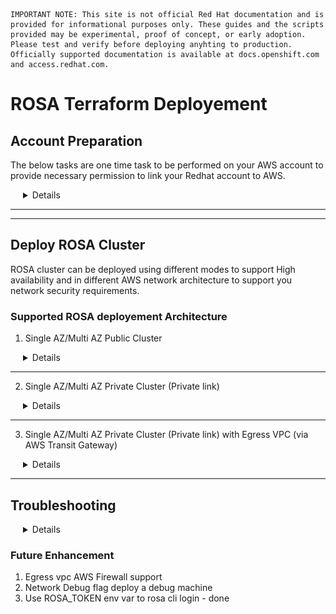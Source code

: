 ```
IMPORTANT NOTE: This site is not official Red Hat documentation and is provided for informational purposes only. These guides and the scripts provided may be experimental, proof of concept, or early adoption. Please test and verify before deploying anyhting to production. Officially supported documentation is available at docs.openshift.com and access.redhat.com.
```

# ROSA Terraform Deployement


## Account Preparation
The below tasks are one time task to be performed on your AWS account to provide necessary permission to link your Redhat account to AWS.

<details style="margin-left: 20px">
<summary>Details</summary>

* ### Install the required tools

rosa cli : Refer the [link](https://docs.openshift.com/rosa/rosa_cli/rosa-get-started-cli.html) to install rosa cli.

jq: Refer the [link](https://stedolan.github.io/jq/download/) to install jq.

Terraform: Refer the [link](https://developer.hashicorp.com/terraform/tutorials/aws-get-started/install-cli) to install terraform.

aws cli: Refer the [link](https://docs.aws.amazon.com/cli/latest/userguide/getting-started-install.html) to install aws cli.

* ### Generate to ROSA Offile Access Token

The token can be obtainer from the [link](https://console.redhat.com/openshift/token/rosa). Login using your Red Hat account.

test the token using the below command

```
export ROSA_OFFLINE_TOKEN=<token value>
rosa login --token=$ROSA_OFFLINE_TOKEN
```

if successfull you should see the below
`I: Logged in as '<Red Hat user>' on 'https://api.openshift.com'`

* ### Create Openshift Cluster Manger role 

Openshift Cluster Manger role grants the required permissions for installation of ROSA clusters in OpenShift Cluster Manager. And links your 
Red Hat and the AWS Account 

run the below command to create the [ocm-role](https://docs.openshift.com/rosa/rosa_architecture/rosa-sts-about-iam-resources.html#rosa-sts-understanding-ocm-role_rosa-sts-about-iam-resources)

`rosa create ocm-role --mode auto`

* ### Clone this repo

Clone the repo

`git clone https://github.com/Manoj2087/rosa-terraform.git`

* ### Configure AWS Credentials for Terraforrm AWS provider

There are several ways to authenticate against AWS for your Terraform provider, more info refer [link](https://registry.terraform.io/providers/hashicorp/aws/latest/docs#authentication-and-configuration)

#### Using AWS Cli 
This is the simplest way for testing. Make sure the user has necessary IAM policy to perform the deployment in your AWS account 

```
Note: for testing you can assign the user `AdministratorAccess` policy
```

```
aws configure
```

pass the AWS Access Key ID, AWS Secret Access Key and Default region name


</details>

---
---

## Deploy ROSA Cluster

ROSA cluster can be deployed using different modes to support High availability and in different AWS network architecture to support you network security requirements. 

### Supported ROSA deployement Architecture

1. Single AZ/Multi AZ Public Cluster

<details style="margin-left: 20px">
<summary>Details</summary>

**To deploy** `Single AZ Public Cluster`
<details style="margin-left: 30px">
<summary>Details</summary>

![Single AZ Public Cluster](documents/images/rosa-network-pattern-v1-single-az-public.png)

```
export ROSA_OFFLINE_TOKEN="<update rosa token value>"
export TRANSIT_GATEWAY_ID=""
cd 02-rosa-cluster
sed -e "s/@@rosa-token@@/$ROSA_OFFLINE_TOKEN/" \
  -e "s/@@multiaz@@/false/" \
  -e "s/@@private-cluster@@/false/" \
  -e "s/@@transitgw-used@@/false/" \
  -e "s/@@transitgw-id@@/$TRANSIT_GATEWAY_ID/" \
  -e "s/@@deploy-workstation@@/false/" \
  variable.auto.tfvars.sample \
  > variable.auto.tfvars
terraform init
terraform plan
terraform apply -auto-approve
cd ..
```
</details>

---

**To deploy** `Multi AZ Public Cluster`

<details style="margin-left: 30px">
<summary>Details</summary>

![Multi AZ Public Cluster](documents/images/rosa-network-pattern-v1-multi-az-public.png)

```
export ROSA_OFFLINE_TOKEN="<update rosa token value>"
export TRANSIT_GATEWAY_ID=""
cd 02-rosa-cluster
sed -e "s/@@rosa-token@@/$ROSA_OFFLINE_TOKEN/" \
  -e "s/@@multiaz@@/true/" \
  -e "s/@@private-cluster@@/false/" \
  -e "s/@@transitgw-used@@/false/" \
  -e "s/@@transitgw-id@@/$TRANSIT_GATEWAY_ID/" \
  -e "s/@@deploy-workstation@@/false/" \
  variable.auto.tfvars.sample \
  > variable.auto.tfvars
terraform init
terraform plan
terraform apply -auto-approve
cd ..
```
</details>

---

**To access the console** `Single AZ/Multi AZ Public Cluster`, 

<details style="margin-left: 30px">
<summary>Details</summary>

refer the console url from the terraform output. 

```
cd 02-rosa-cluster
terraform output -json | jq .rosa_console_url.value.url -r
cd ..
```
</details>

---

**To delete** `Single AZ/Multi AZ Public Cluster`

<details style="margin-left: 30px">
<summary>Details</summary>

```
cd 02-rosa-cluster
terraform plan -destroy
terraform apply -destroy -auto-approve
cd ..
```
</details>

---

</details>

---

2. Single AZ/Multi AZ Private Cluster (Private link)

<details style="margin-left: 20px">
<summary>Details</summary>

**To deploy** `Single AZ Private Cluster (Private link)`
<details style="margin-left: 30px">
<summary>Details</summary>

![Single AZ Private Cluster (Private link)](documents/images/rosa-network-pattern-v1-single-az-private.png)

```
export ROSA_OFFLINE_TOKEN="<update rosa token value>"
export TRANSIT_GATEWAY_ID=""
cd 02-rosa-cluster
sed -e "s/@@rosa-token@@/$ROSA_OFFLINE_TOKEN/" \
  -e "s/@@multiaz@@/false/" \
  -e "s/@@private-cluster@@/true/" \
  -e "s/@@transitgw-used@@/false/" \
  -e "s/@@transitgw-id@@/$TRANSIT_GATEWAY_ID/" \
  -e "s/@@deploy-workstation@@/true/" \
  variable.auto.tfvars.sample \
  > variable.auto.tfvars
terraform init
terraform plan
terraform apply -auto-approve
cd ..
```
</details>

---

**To deploy** `Multi AZ Private Cluster (Private link)`

<details style="margin-left: 30px">
<summary>Details</summary>

![Multi AZ Private Cluster (Private link)](documents/images/rosa-network-pattern-v1-multi-az-private.png)

```
export ROSA_OFFLINE_TOKEN="<update rosa token value>"
export TRANSIT_GATEWAY_ID=""
cd 02-rosa-cluster
sed -e "s/@@rosa-token@@/$ROSA_OFFLINE_TOKEN/" \
  -e "s/@@multiaz@@/true/" \
  -e "s/@@private-cluster@@/true/" \
  -e "s/@@transitgw-used@@/false/" \
  -e "s/@@transitgw-id@@/$TRANSIT_GATEWAY_ID/" \
  -e "s/@@deploy-workstation@@/true/" \
  variable.auto.tfvars.sample \
  > variable.auto.tfvars
terraform init
terraform plan
terraform apply -auto-approve
cd ..
```
</details>

---

**To access the console** `Single AZ/Multi AZ Private Cluster (Private link)`, 

<details style="margin-left: 30px">
<summary>Details</summary>

refer the console url from the terraform output. 

```
cd 02-rosa-cluster
terraform output -json | jq .rosa_console_url.value.url -r
cd ..
```

```
Note: Since the ROSA API and Console are only accessable internally, but setting the `DEPLOY_WORKSTATION` variable in the `variable.auto.tfvars` file, this also deploys a Linux Workstation (to use `oc cli`) and a windows Workstation (to use the console) in the ROSA VPC Private Subnet.
```
</details>

---

**To delete** `Single AZ/Multi AZ Private Cluster (Private link)`

<details style="margin-left: 30px">
<summary>Details</summary>

```
cd 02-rosa-cluster
terraform plan -destroy
terraform apply -destroy -auto-approve
cd ..
```
</details>

---

</details>

---

3. Single AZ/Multi AZ Private Cluster (Private link) with Egress VPC (via AWS Transit Gateway)

<details style="margin-left: 20px">
<summary>Details</summary>

**To deploy** `Single AZ Private Cluster (Private link) with Egress VPC (via AWS Transit Gateway)`
<details style="margin-left: 30px">
<summary>Details</summary>

![Single AZ Private Cluster (Private link) with Egress VPC (via AWS Transit Gateway)](documents/images/rosa-network-pattern-v1-single-az-private-tg.png)

Deploy the Egress VPC 

`Note: Skip this deployment of Egress VPC step and continue with Deploy the cluster if your environment already has a Egress VPC with Transit Gateway setup`

```

cd 01-ingress-network
terraform init
terraform plan
terraform apply -auto-approve
terraform output -json | jq .transit_gateway_id.value -r
cd ..
```

Deploy the cluster

```

export ROSA_OFFLINE_TOKEN="<update rosa token value>"
export TRANSIT_GATEWAY_ID="<update Transit GW value>"
cd 02-rosa-cluster
sed -e "s/@@rosa-token@@/$ROSA_OFFLINE_TOKEN/" \
  -e "s/@@multiaz@@/false/" \
  -e "s/@@private-cluster@@/true/" \
  -e "s/@@transitgw-used@@/true/" \
  -e "s/@@transitgw-id@@/$TRANSIT_GATEWAY_ID/" \
  -e "s/@@deploy-workstation@@/true/" \
  variable.auto.tfvars.sample \
  > variable.auto.tfvars
terraform init
terraform plan
terraform apply -auto-approve
cd ..
```
</details>

---

**To deploy** `Multi AZ Private Cluster (Private link) with Egress VPC (via AWS Transit Gateway)`

<details style="margin-left: 30px">
<summary>Details</summary>

![Multi AZ Private Cluster (Private link) with Egress VPC (via AWS Transit Gateway)](documents/images/rosa-network-pattern-v1-multi-az-private-tg.png)

Deploy the Egress VPC 

`Note: Skip this deployment of Egress VPC step and continue with Deploy the cluster if your environment already has a Egress VPC with Transit Gateway setup`

```
cd 01-ingress-network
terraform init
terraform plan
terraform apply -auto-approve
terraform output -json | jq .transit_gateway_id.value -r
cd ..
```

Deploy the cluster

```
export ROSA_OFFLINE_TOKEN="<update rosa token value>"
export TRANSIT_GATEWAY_ID="<update Transit GW value>"
cd 02-rosa-cluster
sed -e "s/@@rosa-token@@/$ROSA_OFFLINE_TOKEN/" \
  -e "s/@@multiaz@@/true/" \
  -e "s/@@private-cluster@@/true/" \
  -e "s/@@transitgw-used@@/true/" \
  -e "s/@@transitgw-id@@/$TRANSIT_GATEWAY_ID/" \
  -e "s/@@deploy-workstation@@/true/" \
  variable.auto.tfvars.sample \
  > variable.auto.tfvars
terraform init
terraform plan
terraform apply -auto-approve
cd ..
```
</details>

---

**To access the console** `Single AZ/Multi AZ Private Cluster (Private link) with Egress VPC (via AWS Transit Gateway)` 

<details style="margin-left: 30px">
<summary>Details</summary>

refer the console url from the terraform output. 

```
cd 02-rosa-cluster
terraform output -json | jq .rosa_console_url.value.url -r
cd ..
```

```
Note: Since the ROSA API and Console are only accessable internally, but setting the `DEPLOY_WORKSTATION` variable in the `variable.auto.tfvars` file, this also deploys a Linux Workstation (to use `oc cli`) and a windows Workstation (to use the console) in the ROSA VPC Private Subnet.
```
</details>

---

**To delete** `Single AZ/Multi AZ Private Cluster (Private link) with Egress VPC (via AWS Transit Gateway)`

<details style="margin-left: 30px">
<summary>Details</summary>

Delete the cluster 

```
cd 02-rosa-cluster
terraform plan -destroy
terraform apply -destroy -auto-approve
cd ..
```
Delete the Egress VPC 

`Note: Skip this delete of Egress VPC step if your environment already has a Egress VPC with Transit Gateway setup`

```
cd 01-ingress-network
terraform plan -destroy
terraform apply -destroy -auto-approve
cd ..
```

</details>

---

</details>

---


## Troubleshooting

<details style="margin-left: 20px">
<summary>Details</summary>

### How to RDP into the Windows Workstation deployed in the Private network

<details style="margin-left: 30px">
<summary>Details</summary>

If you deploy the cluster as as private cluster. In order, to access the ROSA console, you might need a workstation with a browser within your private network. 

To facilate this, as part of the Terraform deployment if the `DEPLOY_WORKSTATION` is set to true in the `02-rosa-cluster/variable.auto.tfvars` file, this will deploy a Windows worksation which will be configured with the an RDP enabled user `rdp-user`. The password for this user is stored in the AWS secrets manager as name `<cluster-prefix>-<env>-<region-short>-workstation-windows-rdp-user-<random-number>`

Example,

![Windows Workstation rds-user secret](documents/images/windows-workstation-secret.png)

You can then use the AWS Systems Manager Fleet Manager - remote desktop using the `User credentials` authentication method with the abve retreived user name and password. For more information refer [link](https://docs.aws.amazon.com/systems-manager/latest/userguide/fleet-rdp.html#fleet-rdp-connect-to-node)

</details>

### How to ssh into the Linux Workstation deployed in the Private network

<details style="margin-left: 30px">
<summary>Details</summary>

If you deploy the cluster as as private cluster. In order, to access the ROSA api or use oc cli, you might need a linux workstation within your private network. 

To facilate this, as part of the Terraform deployment if the `DEPLOY_WORKSTATION` is set to true in the `02-rosa-cluster/variable.auto.tfvars` file, this will deploy a Linux worksation. 

You can use the AWS Systems Manager Fleet Manager to start a terminal connection.

</details>

### Logs for creating or deletion of rosa cluster

<details style="margin-left: 30px">
<summary>Details</summary>

The error logs for the creation and deletion of rosa cluster are pushed to the below location

`$HOME/.terraform-rosa/logs/create-rosa-cluster`

`$HOME/.terraform-rosa/logs/delete-rosa-cluster`

</details>

### Issues with creating or deletion of rosa cluster

<details style="margin-left: 30px">
<summary>Details</summary>

If there is issue with the creation or deletion to get detailed error set `debug = true`

update `main.tf`

````
resource "shell_script" "rosa_cluster" {
  lifecycle_commands {
    create = templatefile("${path.module}/script-templates/create-cluster.tftpl",
        {
          ..
          ..
          debug = true
          ..
          ..
        }
    )
    read = templatefile("${path.module}/script-templates/read-cluster.tftpl",
        {
          ..
          ..
          debug = true
          ..
          ..
        }
    )
    # update = file("${path.module}/scripts/update.sh")
    delete = templatefile("${path.module}/script-templates/delete-cluster.tftpl",
        {
          ..
          ..
          debug = true
          ..
          ..
        }
    )
  }

  environment = {}

  sensitive_environment = {
    ROSA_OFFLINE_ACCESS_TOKEN = var.ROSA_TOKEN
  }

  interpreter = ["/bin/bash", "-c"]
}
````
</details>

</details>

### Future Enhancement
1. Egress vpc AWS Firewall support
1. Network Debug flag deploy a debug machine
1. Use ROSA_TOKEN env var to rosa cli login - done